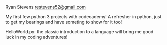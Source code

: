 Ryan Stevens
restevens52@gmail.com


My first few python 3 projects with codecademy! A refresher in python, just to get my bearings and have someting to show for it too! 


HelloWorld.py:
the classic introduction to a language will bring me good luck in my coding adventures!

